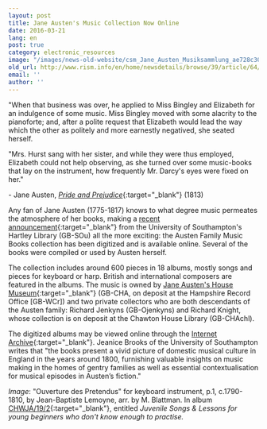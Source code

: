 ```yaml
---
layout: post
title: Jane Austen's Music Collection Now Online
date: 2016-03-21
lang: en
post: true
category: electronic_resources
image: "/images/news-old-website/csm_Jane_Austen_Musiksammlung_ae728c3047.jpg"
old_url: http://www.rism.info/en/home/newsdetails/browse/39/article/64/jane-austens-music-collection-now-online.html
email: ''
author: ''
---
```


"When that business was over, he applied to Miss Bingley and Elizabeth for an indulgence of some music. Miss Bingley moved with some alacrity to the pianoforte; and, after a polite request that Elizabeth would lead the way which the other as politely and more earnestly negatived, she seated herself.

"Mrs. Hurst sang with her sister, and while they were thus employed, Elizabeth could not help observing, as she turned over some music-books that lay on the instrument, how frequently Mr. Darcy's eyes were fixed on her."

\- Jane Austen, [_Pride and Prejudice_](http://www.janeausten.org/pride-and-prejudice/chapter-10.asp){:target="_blank"} (1813)

Any fan of Jane Austen (1775-1817) knows to what degree music permeates the atmosphere of her books, making a [recent announcement](http://www.southampton.ac.uk/news/2015/12/jane-austen-music-books.page){:target="_blank"} from the University of Southampton's Hartley Library (GB-SOu) all the more exciting: the Austen Family Music Books collection has been digitized and is available online. Several of the books were compiled or used by Austen herself.

The collection includes around 600 pieces in 18 albums, mostly songs and pieces for keyboard or harp. British and international composers are featured in the albums. The music is owned by [Jane Austen's House Museum](http://www.jane-austens-house-museum.org.uk/){:target="_blank"} (GB-CHA, on deposit at the Hampshire Record Office [GB-WCr]) and two private collectors who are both descendants of the Austen family: Richard Jenkyns (GB-Ojenkyns) and Richard Knight, whose collection is on deposit at the Chawton House Library (GB-CHAchl).

The digitized albums may be viewed online through the [Internet Archive](https://archive.org/details/austenfamilymusicbooks&tab=collection){:target="_blank"}. Jeanice Brooks of the University of Southampton writes that "the books present a vivid picture of domestic musical culture in England in the years around 1800, furnishing valuable insights on music making in the homes of gentry families as well as essential contextualisation for musical episodes in Austen’s fiction."

_Image_: "Ouverture des Pretendus" for keyboard instrument, p.1, c.1790-1810, by Jean-Baptiste Lemoyne, arr. by M. Blattman. In album [CHWJA/19/2](https://archive.org/details/austen1671983-2001){:target="_blank"}, entitled _Juvenile Songs & Lessons for young beginners who don't know enough to practise._
